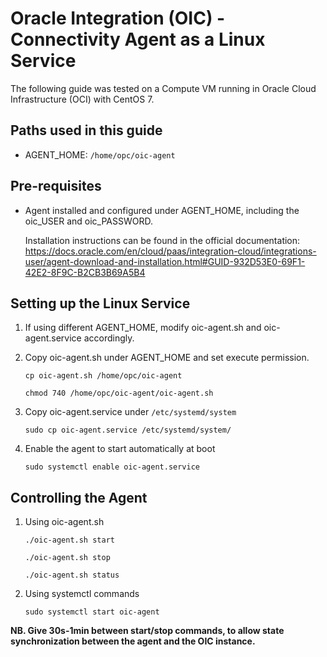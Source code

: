# Oracle Integration (OIC) - Connectivity Agent as a Linux Service
The following guide was tested on a Compute VM running in Oracle Cloud Infrastructure (OCI) with CentOS 7.

## Paths used in this guide
* AGENT_HOME: `/home/opc/oic-agent`

## Pre-requisites
* Agent installed and configured under AGENT_HOME, including the oic_USER and oic_PASSWORD.

  Installation instructions can be found in the official documentation: https://docs.oracle.com/en/cloud/paas/integration-cloud/integrations-user/agent-download-and-installation.html#GUID-932D53E0-69F1-42E2-8F9C-B2CB3B69A5B4

## Setting up the Linux Service
1. If using different AGENT_HOME, modify oic-agent.sh and oic-agent.service accordingly.
1. Copy oic-agent.sh under AGENT_HOME and set execute permission.

    `cp oic-agent.sh /home/opc/oic-agent`
    
    `chmod 740 /home/opc/oic-agent/oic-agent.sh`
1. Copy oic-agent.service under `/etc/systemd/system`

    `sudo cp oic-agent.service /etc/systemd/system/`
1. Enable the agent to start automatically at boot

    `sudo systemctl enable oic-agent.service`

## Controlling the Agent
1. Using oic-agent.sh

    `./oic-agent.sh start`

    `./oic-agent.sh stop`

    `./oic-agent.sh status`
1. Using systemctl commands

    `sudo systemctl start oic-agent`

__NB. Give 30s-1min between start/stop commands, to allow state synchronization between the agent and the OIC instance.__
